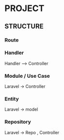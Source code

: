# PROJECT

## STRUCTURE

### Route

### Handler
Handler --> Controller

### Module / Use Case
Laravel -> Controller

### Entity
Laravel -> model

### Repository
Laravel -> Repo , Controller

